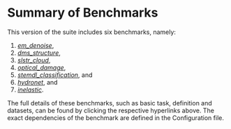 # Summary of Benchmarks 

This version of the suite includes six benchmarks, namely: 

1. *[em_denoise](./em_denoise.md)*, 
1. *[dms_structure](./dms_structure.md)*,
1. *[slstr_cloud](./slstr_cloud.md)*, 
1. *[optical_damage](./optical_damage.md)*,
1. *[stemdl_classification](./stemdl_classification.md)*, and
1. *[hydronet](./hydronet.md)*, and
1. *[inelastic](./inelastic.md)*.
 
 
The full details of these benchmarks, such as basic task, definition and datasets,  can be found by clicking the respective hyperlinks above. The exact dependencies of the benchmark are defined in the Configuration file. 

